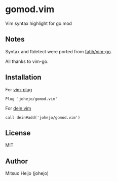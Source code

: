 # gomod.vim

Vim syntax highlight for go.mod

## Notes

Syntax and ftdetect were ported from [fatih/vim-go](https://github.com/fatih/vim-go).

All thanks to vim-go.

## Installation

For [vim-plug](https://github.com/junegunn/vim-plug)
```vim
Plug 'johejo/gomod.vim'
```

For [dein.vim](https://github.com/Shougo/dein.vim)
```vim
call dein#add('johejo/gomod.vim')
```

## License

MIT

## Author

Mitsuo Heijo (johejo)
